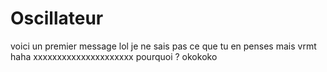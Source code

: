 # Oscillateur
voici un premier message
lol
je ne sais pas ce que tu en penses
mais vrmt haha xxxxxxxxxxxxxxxxxxxxx
pourquoi ?
okokoko
